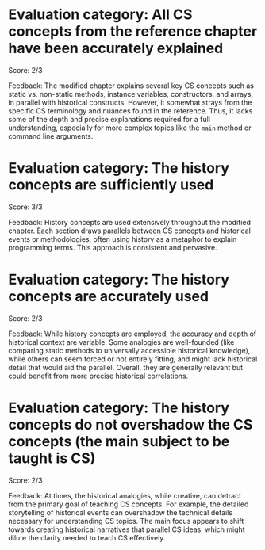 # Evaluation category: All CS concepts from the reference chapter have been accurately explained

Score: 2/3

Feedback: The modified chapter explains several key CS concepts such as static vs. non-static methods, instance variables, constructors, and arrays, in parallel with historical constructs. However, it somewhat strays from the specific CS terminology and nuances found in the reference. Thus, it lacks some of the depth and precise explanations required for a full understanding, especially for more complex topics like the `main` method or command line arguments.

# Evaluation category: The history concepts are sufficiently used

Score: 3/3

Feedback: History concepts are used extensively throughout the modified chapter. Each section draws parallels between CS concepts and historical events or methodologies, often using history as a metaphor to explain programming terms. This approach is consistent and pervasive.

# Evaluation category: The history concepts are accurately used

Score: 2/3

Feedback: While history concepts are employed, the accuracy and depth of historical context are variable. Some analogies are well-founded (like comparing static methods to universally accessible historical knowledge), while others can seem forced or not entirely fitting, and might lack historical detail that would aid the parallel. Overall, they are generally relevant but could benefit from more precise historical correlations.

# Evaluation category: The history concepts do not overshadow the CS concepts (the main subject to be taught is CS)

Score: 2/3

Feedback: At times, the historical analogies, while creative, can detract from the primary goal of teaching CS concepts. For example, the detailed storytelling of historical events can overshadow the technical details necessary for understanding CS topics. The main focus appears to shift towards creating historical narratives that parallel CS ideas, which might dilute the clarity needed to teach CS effectively.

